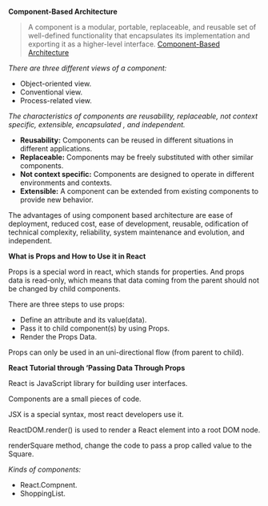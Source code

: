 **Component-Based Architecture**

> A component is a modular, portable, replaceable, and reusable set of well-defined functionality that encapsulates its implementation and exporting it as a higher-level interface. [Component-Based Architecture](https://www.tutorialspoint.com/software_architecture_design/component_based_architecture.htm)

*There are three different views of a component:*
- Object-oriented view.
- Conventional view.
- Process-related view.

*The characteristics of components are reusability, replaceable, not context specific, extensible, encapsulated , and independent.*

- **Reusability:** Components can be reused in different situations in different applications.
- **Replaceable:** Components may be freely substituted with other similar components.
- **Not context specific:** Components are designed to operate in different environments and contexts.
- **Extensible:** A component can be extended from existing components to provide new behavior.

The advantages of using component based architecture are ease of deployment, reduced cost, ease of development, reusable, odification of technical complexity, reliability, system maintenance and evolution, and independent.

**What is Props and How to Use it in React**

Props is a special word in react, which stands for properties. And props data is read-only, which means that data coming from the parent should not be changed by child components. 

There are three steps to use props:

- Define an attribute and its value(data).
- Pass it to child component(s) by using Props.
- Render the Props Data.

Props can only be used in an uni-directional flow (from parent to child).

**React Tutorial through ‘Passing Data Through Props**

React is JavaScript library for building user interfaces.

Components are a small pieces of code.

JSX is a special syntax, most react developers use it.

ReactDOM.render() is used to render a React element into a root DOM node.

renderSquare method, change the code to pass a prop called value to the Square.

*Kinds of components:*

- React.Compnent.
- ShoppingList.
